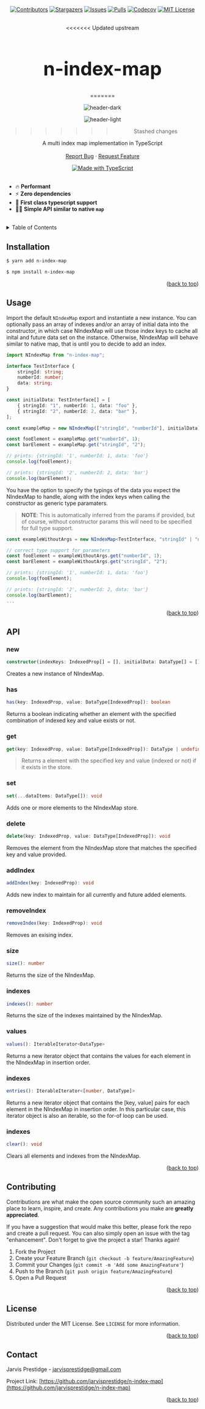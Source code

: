 
<div align="center" id="top">


<!-- https://www.markdownguide.org/basic-syntax/#reference-style-links -->

  [![Contributors][contributors-shield]][contributors-url]
  [![Stargazers][stars-shield]][stars-url]
  [![Issues][issues-shield]][issues-url]
  [![Pulls][pulls-shield]][pulls-url]
  [![Codecov][codecov-shield]][codecov-url]
  [![MIT License][license-shield]][license-url]

</div>


<br />
<div align="center">
<<<<<<< Updated upstream
  <h1 style="font-size: 3.5em" align="center">n-index-map</h1>
=======

  ![header-dark](https://user-images.githubusercontent.com/6669336/169810148-d25bc084-c365-484f-bb54-088f6e122dc4.svg#gh-dark-mode-only)

  ![header-light](https://user-images.githubusercontent.com/6669336/169810362-1d7dffba-9ee5-4c74-891d-94480579fc0a.svg#gh-light-mode-only)

>>>>>>> Stashed changes

  <p align="center">
    A multi index map implementation in TypeScript
    <br />
    <br />
    <a href="https://github.com/JarvisPrestidge/n-index-map/issues">Report Bug</a>
    ·
    <a href="https://github.com/JarvisPrestidge/n-index-map/issues">Request Feature</a>
  </p>
</div>

<div align="center">

  <a href="https://www.typescriptlang.org/">
    <img src="https://user-images.githubusercontent.com/6669336/169691369-e95c9e02-f33a-40f6-89e4-3709d16440d5.svg" alt="Made with TypeScript">
  </a>

</div>

<br />

* 🔥 **Performant**
*  ⚡ **Zero dependencies**
* 🎉 **First class typescript support**
* 🙌🏼 **Simple API similar to native `map`**

<br/>

<!-- TABLE OF CONTENTS -->
<details>
  <summary>Table of Contents</summary>
  <ol>
      <li><a href="#installation">Installation</a></li>
      <li><a href="#usage">Usage</a></li>
      <li><a href="#api">API</a></li>
      <li><a href="#contributing">Contributing</a></li>
      <li><a href="#license">License</a></li>
      <li><a href="#contact">Contact</a></li>
  </ol>
</details>



## Installation

```bash
$ yarn add n-index-map
```

```bash
$ npm install n-index-map
```

<p align="right">(<a href="#top">back to top</a>)</p>

## Usage

Import the default `NIndexMap` export and instantiate a new instance. You can optionally pass an array of indexes and/or an array of initial data into the constructor, in which case NIndexMap will use those index keys to cache all inital and future data set on the instance. Otherwise, NIndexMap will behave similar to native map, that is until you to decide to add an index. 

```typescript
import NIndexMap from "n-index-map";

interface TestInterface {
    stringId: string;
    numberId: number;
    data: string;
}

const initialData: TestInterface[] = [
    { stringId: "1", numberId: 1, data: "foo" },
    { stringId: "2", numberId: 2, data: "bar" },
];

const exampleMap = new NIndexMap(["stringId", "numberId"], initialData);

const fooElement = exampleMap.get("numberId", 1);
const barElement = exampleMap.get("stringId", "2");

// prints: {stringId: '1', numberId: 1, data: 'foo'}
console.log(fooElement);

// prints: {stringId: '2', numberId: 2, data: 'bar'}
console.log(barElement);
```
You have the option to specify the typings of the data you expect the NIndexMap to handle, along with the index keys when calling the constructor as generic type paramaters.

> **NOTE**:  This is automatically inferred from the params if provided, but of course, without constructor params this will need to be specified for full type support.

```typescript
const exampleWithoutArgs = new NIndexMap<TestInterface, "stringId" | "numberId">();

// correct type support for parameters
const fooElement = exampleWithoutArgs.get("numberId", 1);
const barElement = exampleWithoutArgs.get("stringId", "2");

// prints: {stringId: '1', numberId: 1, data: 'foo'}
console.log(fooElement);

// prints: {stringId: '2', numberId: 2, data: 'bar'}
console.log(barElement);
...
```

<p align="right">(<a href="#top">back to top</a>)</p>

## API

### new
```typescript 
constructor(indexKeys: IndexedProp[] = [], initialData: DataType[] = []): NIndexMap
```
Creates a new instance of NIndexMap.

### has
```typescript 
has(key: IndexedProp, value: DataType[IndexedProp]): boolean
```
Returns a boolean indicating whether an element with the specified combination of indexed key and value exists or not.

### get
```typescript 
get(key: IndexedProp, value: DataType[IndexedProp]): DataType | undefined
```
> Returns a element with the specified key and value (indexed or not) if it exists in the store.

### set
```typescript 
set(...dataItems: DataType[]): void
```
Adds one or more elements to the NIndexMap store.

### delete
```typescript 
delete(key: IndexedProp, value: DataType[IndexedProp]): void
```
Removes the element from the NIndexMap store that matches the specified key and value provided.

### addIndex
```typescript 
addIndex(key: IndexedProp): void
```
Adds new index to maintain for all currently and future added elements.

### removeIndex
```typescript 
removeIndex(key: IndexedProp): void
```
Removes an exising index.

### size
```typescript 
size(): number
```
Returns the size of the NIndexMap.


### indexes
```typescript 
indexes(): number
```
Returns the size of the indexes maintained by the NIndexMap.


### values
```typescript 
values(): IterableIterator<DataType>
```
Returns a new iterator object that contains the values for each element in the NIndexMap in insertion order.

### indexes
```typescript 
entries(): IterableIterator<[number, DataType]>
```
Returns a new iterator object that contains the [key, value] pairs for each element in the NIndexMap in insertion order. In this particular case, this iterator object is also an iterable, so the for-of loop can be used.


### indexes
```typescript 
clear(): void
```
Clears all elements and indexes from the NIndexMap.

<p align="right">(<a href="#top">back to top</a>)</p>


## Contributing

Contributions are what make the open source community such an amazing place to learn, inspire, and create. Any contributions you make are **greatly appreciated**.

If you have a suggestion that would make this better, please fork the repo and create a pull request. You can also simply open an issue with the tag "enhancement".
Don't forget to give the project a star! Thanks again!

1. Fork the Project
2. Create your Feature Branch (`git checkout -b feature/AmazingFeature`)
3. Commit your Changes (`git commit -m 'Add some AmazingFeature'`)
4. Push to the Branch (`git push origin feature/AmazingFeature`)
5. Open a Pull Request

<p align="right">(<a href="#top">back to top</a>)</p>


## License

Distributed under the MIT License. See `LICENSE` for more information.

<p align="right">(<a href="#top">back to top</a>)</p>



## Contact

Jarvis Prestidge - jarvisprestidge@gmail.com

Project Link: [https://github.com/jarvisprestidge/n-index-map](https://github.com/jarvisprestidge/n-index-map)

<p align="right">(<a href="#top">back to top</a>)</p>

<!-- https://www.markdownguide.org/basic-syntax/#reference-style-links -->
[typescript-shield]:https://img.shields.io/badge/made%20with-typescript-%23007ACC?style=for-the-badge&link=https://www.typescriptlang.org "TypeScript (External Link)"
[contributors-shield]: https://img.shields.io/github/contributors/JarvisPrestidge/n-index-map.svg?style=for-the-badge
[contributors-url]: https://github.com/JarvisPrestidge/n-index-map/graphs/contributors
[forks-shield]: https://img.shields.io/github/forks/JarvisPrestidge/n-index-map.svg?style=for-the-badge
[forks-url]: https://github.com/JarvisPrestidge/n-index-map/network/members
[stars-shield]: https://img.shields.io/github/stars/JarvisPrestidge/n-index-map.svg?style=for-the-badge
[stars-url]: https://github.com/JarvisPrestidge/n-index-map/stargazers
[issues-shield]: https://img.shields.io/github/issues/JarvisPrestidge/n-index-map.svg?style=for-the-badge
[issues-url]: https://github.com/JarvisPrestidge/n-index-map/issues
[pulls-shield]: https://img.shields.io/github/issues-pr/JarvisPrestidge/n-index-map.svg?style=for-the-badge
[pulls-url]: https://github.com/JarvisPrestidge/n-index-map/pulls
[license-shield]: https://img.shields.io/github/license/JarvisPrestidge/n-index-map.svg?style=for-the-badge
[license-url]: https://github.com/JarvisPrestidge/n-index-map/blob/master/LICENSE.txt
[product-screenshot]: images/screenshot.png
[codecov-shield]: https://img.shields.io/codecov/c/gh/JarvisPrestidge/multi-index-map?style=for-the-badge
[codecov-url]: https://app.codecov.io/gh/JarvisPrestidge/multi-index-map